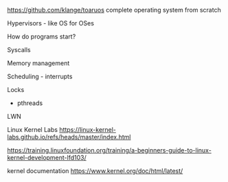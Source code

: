 

<https://github.com/klange/toaruos> complete operating system from scratch


Hypervisors - like OS for OSes

How do programs start?

Syscalls

Memory management

Scheduling - interrupts

Locks
-  pthreads



LWN

Linux Kernel Labs
https://linux-kernel-labs.github.io/refs/heads/master/index.html

https://training.linuxfoundation.org/training/a-beginners-guide-to-linux-kernel-development-lfd103/

kernel documentation
https://www.kernel.org/doc/html/latest/